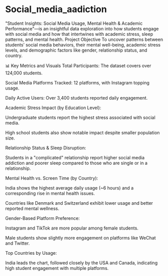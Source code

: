 # Social_media_aadiction
"Student Insights: Social Media Usage, Mental Health & Academic Performance"—is an insightful data exploration into how students engage with social media and how that intertwines with academic stress, sleep patterns, and mental health.
Project Objective
To uncover patterns between students’ social media behaviors, their mental well-being, academic stress levels, and demographic factors like gender, relationship status, and country.

📊 Key Metrics and Visuals
Total Participants: The dataset covers over 124,000 students.

Social Media Platforms Tracked: 12 platforms, with Instagram topping usage.

Daily Active Users: Over 3,400 students reported daily engagement.

Academic Stress Impact (by Education Level):

Undergraduate students report the highest stress associated with social media.

High school students also show notable impact despite smaller population size.

Relationship Status & Sleep Disruption:

Students in a "complicated" relationship report higher social media addiction and poorer sleep compared to those who are single or in a relationship.

Mental Health vs. Screen Time (by Country):

India shows the highest average daily usage (~6 hours) and a corresponding rise in mental health issues.

Countries like Denmark and Switzerland exhibit lower usage and better reported mental wellness.

Gender-Based Platform Preference:

Instagram and TikTok are more popular among female students.

Male students show slightly more engagement on platforms like WeChat and Twitter.

Top Countries by Usage:

India leads the chart, followed closely by the USA and Canada, indicating high student engagement with multiple platforms.
